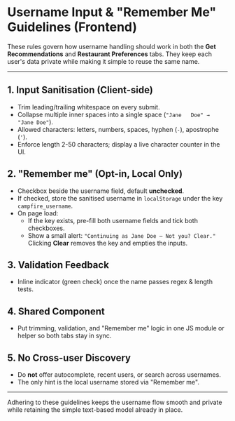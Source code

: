 # Username Input & "Remember Me" Guidelines (Frontend)

These rules govern how username handling should work in both the **Get Recommendations** and **Restaurant Preferences** tabs. They keep each user's data private while making it simple to reuse the same name.

---

## 1. Input Sanitisation (Client-side)

* Trim leading/trailing whitespace on every submit.
* Collapse multiple inner spaces into a single space (`"Jane   Doe" → "Jane Doe"`).
* Allowed characters: letters, numbers, spaces, hyphen (`-`), apostrophe (`'`).
* Enforce length 2-50 characters; display a live character counter in the UI.

## 2. "Remember me" (Opt-in, Local Only)

* Checkbox beside the username field, default **unchecked**.
* If checked, store the sanitised username in `localStorage` under the key `campfire_username`.
* On page load:
  * If the key exists, pre-fill both username fields and tick both checkboxes.
  * Show a small alert: `"Continuing as Jane Doe — Not you? Clear."`  Clicking **Clear** removes the key and empties the inputs.

## 3. Validation Feedback

* Inline indicator (green check) once the name passes regex & length tests.

## 4. Shared Component

* Put trimming, validation, and "Remember me" logic in one JS module or helper so both tabs stay in sync.

## 5. No Cross-user Discovery

* Do **not** offer autocomplete, recent users, or search across usernames.
* The only hint is the local username stored via "Remember me".

---

Adhering to these guidelines keeps the username flow smooth and private while retaining the simple text-based model already in place. 